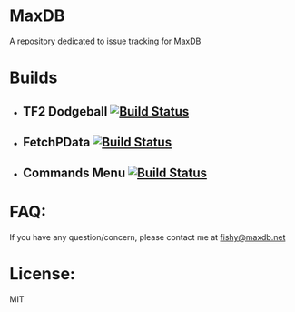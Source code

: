 # MaxDB
A repository dedicated to issue tracking for [MaxDB](https://maxdb.net "Dragonball")

# Builds

- ## TF2 Dodgeball [![Build Status](https://travis-ci.com/RumbleFrog/TF2_Dodgeball.svg?token=fzDwLamkGxdhu8zz3Bvs&branch=master)](https://travis-ci.com/RumbleFrog/TF2_Dodgeball)
- ## FetchPData [![Build Status](https://travis-ci.org/RumbleFrog/FetchPData.svg?branch=master)](https://travis-ci.org/RumbleFrog/FetchPData)
- ## Commands Menu [![Build Status](https://travis-ci.org/RumbleFrog/CommandsMenu.svg?branch=master)](https://travis-ci.org/RumbleFrog/CommandsMenu)

# FAQ:
  If you have any question/concern, please contact me at fishy@maxdb.net
  
# License:
  MIT
